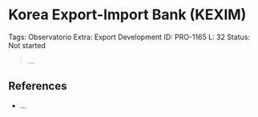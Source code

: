 # Korea Export-Import Bank (KEXIM)

Tags: Observatorio
Extra: Export Development
ID: PRO-1165
L: 32
Status: Not started

> …
> 

## References

- …